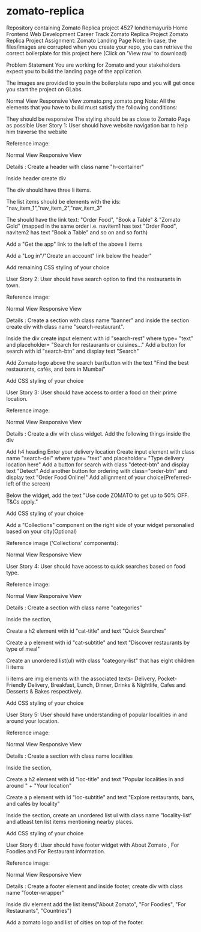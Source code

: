 # zomato-replica
Repository containing Zomato Replica project
4527
londhemayurib
Home
Frontend Web Development Career Track
Zomato Replica Project
Zomato Replica Project
Assignment: Zomato Landing Page
Note: In case, the files/images are corrupted when you create your repo, you can retrieve the correct boilerplate for this project here (Click on 'View raw' to download)

Problem Statement
You are working for Zomato and your stakeholders expect you to build the landing page of the application.

The images are provided to you in the boilerplate repo and you will get once you start the project on GLabs.

Normal View	Responsive View
zomato.png	zomato.png
Note:
All the elements that you have to build must satisfy the following conditions:

They should be responsive
The styling should be as close to Zomato Page as possible
User Story 1:
User should have website navigation bar to help him traverse the website

Reference image:

Normal View	Responsive View
	
Details :
Create a header with class name "h-container"

Inside header create div

The div should have three li items.

The list items should be <a> elements with the ids: "nav_item_1","nav_item_2","nav_item_3"

The <a> should have the link text: "Order Food", "Book a Table" & "Zomato Gold" (mapped in the same order i.e. navitem1 has text "Order Food", navitem2 has text "Book a Table" and so on and so forth)

Add a "Get the app" link to the left of the above li items

Add a "Log in"/"Create an account" link below the header"

Add remaining CSS styling of your choice

User Story 2:
User should have search option to find the restaurants in town.

Reference image:

Normal View	Responsive View
	
Details :
Create a section with class name "banner" and inside the section create div with class name "search-restaurant".

Inside the div create input element with id "search-rest" where type= "text" and placeholder= "Search for restaurants or cuisines..."
Add a button for search with id "search-btn" and display text "Search"

Add Zomato logo above the search bar/button with the text "Find the best restaurants, cafés, and bars in Mumbai"

Add CSS styling of your choice

User Story 3:
User should have access to order a food on their prime location.

Reference image:

Normal View	Responsive View
	
Details :
Create a div with class widget. Add the following things inside the div

Add h4 heading Enter your delivery location
Create input element with class name "search-del" where type= "text" and placeholder= "Type delivery location here"
Add a button for search with class "detect-btn" and display text "Detect"
Add another button for ordering with class="order-btn" and display text "Order Food Online!"
Add allignment of your choice(Preferred- left of the screen)

Below the widget, add the text "Use code ZOMATO to get up to 50% OFF. T&Cs apply."

Add CSS styling of your choice

Add a "Collections" component on the right side of your widget personalied based on your city(Optional)

Reference image ('Collections' components):

Normal View	Responsive View
	
User Story 4:
User should have access to quick searches based on food type.

Reference image:

Normal View	Responsive View
	
Details :
Create a section with class name "categories"

Inside the section,

Create a h2 element with id "cat-title" and text "Quick Searches"

Create a p element with id "cat-subtitle" and text "Discover restaurants by type of meal"

Create an unordered list(ul) with class "category-list" that has eight children li items

li items are img elements with the associated texts- Delivery, Pocket-Friendly Delivery, Breakfast, Lunch, Dinner, Drinks & Nightlife, Cafes and Desserts & Bakes respectively.

Add CSS styling of your choice

User Story 5:
User should have understanding of popular localities in and around your location.

Reference image:

Normal View	Responsive View
	
Details :
Create a section with class name localities

Inside the section,

Create a h2 element with id "loc-title" and text "Popular localities in and around " + "Your location"

Create a p element with id "loc-subtitle" and text "Explore restaurants, bars, and cafés by locality"

Inside the section, create an unordered list ul with class name "locality-list' and atleast ten list items mentioning nearby places.

Add CSS styling of your choice

User Story 6:
User should have footer widget with About Zomato , For Foodies and For Restaurant information.

Reference image:

Normal View	Responsive View
	
Details :
Create a footer element and inside footer, create div with class name "footer-wrapper"

Inside div element add the list items("About Zomato", "For Foodies", "For Restaurants", "Countries")

Add a zomato logo and list of cities on top of the footer.
